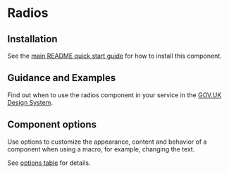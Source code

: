 # Radios

## Installation

See the [main README quick start guide](https://github.com/alphagov/govuk-frontend#quick-start) for how to install this component.

## Guidance and Examples

Find out when to use the radios component in your service in the [GOV.UK Design System](https://design-system.service.gov.uk/components/radios).

## Component options

Use options to customize the appearance, content and behavior of a component when using a macro, for example, changing the text.

See [options table](https://design-system.service.gov.uk/components/radios/#options-example-default) for details.